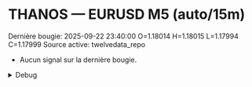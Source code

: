 # THANOS — EURUSD M5 (auto/15m)
Dernière bougie: 2025-09-22 23:40:00  O=1.18014  H=1.18015  L=1.17994  C=1.17999
Source active: twelvedata_repo

- Aucun signal sur la dernière bougie.

<details><summary>Debug</summary>

- TD_API_KEY manquant.

</details>